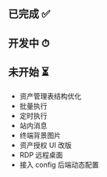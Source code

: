 ## 已完成 ✅

## 开发中 ⏱

## 未开始 ⏳

* 资产管理表结构优化
* 批量执行
* 定时执行
* 站内消息
* 终端背景图片
* 资产授权 UI 改版
* RDP 远程桌面
* 接入 config 后端动态配置
